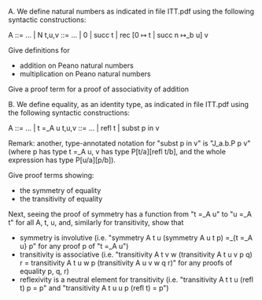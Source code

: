 A. We define natural numbers as indicated in file ITT.pdf using the
following syntactic constructions:

A ::= ... | N
t,u,v ::= ... | 0 | succ t | rec [0 ↦ t | succ n ↦_b u] v

Give definitions for

- addition on Peano natural numbers
- multiplication on Peano natural numbers

Give a proof term for a proof of associativity of addition

B. We define equality, as an identity type, as indicated in file
ITT.pdf using the following syntactic constructions:

A ::= ... | t =_A u
t,u,v ::= ... | refl t | subst p in v

Remark: another, type-annotated notation for "subst p in v" is
"J_a.b.P p v" (where p has type t =_A u, v has type P[t/a][refl t/b],
and the whole expression has type P[u/a][p/b]).

Give proof terms showing:
- the symmetry of equality
- the transitivity of equality

Next, seeing the proof of symmetry has a function from "t =_A u" to "u
=_A t" for all A, t, u, and, similarly for transitivity, show that 
- symmetry is involutive
  (i.e. "symmetry A t u (symmetry A u t p) =_{t =_A u} p" for any proof p of "t =_A u")
- transitivity is associative
  (i.e. "transitivity A t v w (transitivity A t u v p q) r = transitivity A t u w p (transitivity A u v w q r)"
   for any proofs of equality p, q, r)
- reflexivity is a neutral element for transitivity
  (i.e. "transitivity A t t u (refl t) p = p" and "transitivity A t u u p (refl t) = p")

